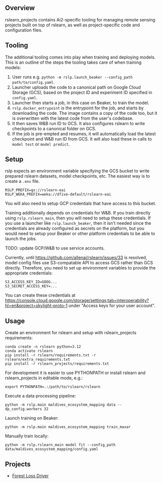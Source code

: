 Overview
--------

rslearn_projects contains Ai2-specific tooling for managing remote sensing projects
built on top of rslearn, as well as project-specific code and configuration files.


Tooling
-------

The additional tooling comes into play when training and deploying models. This is an
outline of the steps the tooling takes care of when training models:

1. User runs e.g. `python -m rslp.launch_beaker --config_path path/to/config.yaml`.
2. Launcher uploads the code to a canonical path on Google Cloud Storage (GCS), based
   on the project ID and experiment ID specified in `config.yaml`.
3. Launcher then starts a job, in this case on Beaker, to train the model.
4. `rslp.docker_entrypoint` is the entrypoint for the job, and starts by downloading
   the code. The image contains a copy of the code too, but it is overwritten with the
   latest code from the user's codebase.
5. It then saves W&B run ID to GCS. It also configures rslearn to write checkpoints to
   a canonical folder on GCS.
6. If the job is pre-empted and resumes, it will automatically load the latest
   checkpoint and W&B run ID from GCS. It will also load these in calls to `model test`
   or `model predict`.


Setup
-----

rslp expects an environment variable specifying the GCS bucket to write prepared
rslearn datasets, model checkpoints, etc. The easiest way is to create a `.env` file.

    RSLP_PREFIX=gs://rslearn-eai
    RSLP_WEKA_PREFIX=weka://dfive-default/rslearn-eai

You will also need to setup GCP credentials that have access to this bucket.

Training additionally depends on credentials for W&B. If you train directly using
`rslp.rslearn_main`, then you will need to setup these credentials. If you use a
launcher like `rslp.launch_beaker`, then it isn't needed since the credentials are
already configured as secrets on the platform, but you would need to setup your Beaker
or other platform credentials to be able to launch the jobs.

TODO: update GCP/W&B to use service accounts.

Currently, until https://github.com/allenai/rslearn/issues/33 is resolved, model config
files use S3-compatable API to access GCS rather than GCS directly. Therefore, you need
to set up environment variables to provide the appropriate credentials:

    S3_ACCESS_KEY_ID=GOOG...
    S3_SECRET_ACCESS_KEY=...

You can create these credentials at
https://console.cloud.google.com/storage/settings;tab=interoperability?hl=en&project=skylight-proto-1
under "Access keys for your user account".


Usage
-----

Create an environment for rslearn and setup with rslearn_projects requirements:

    conda create -n rslearn python=3.12
    conda activate rslearn
    pip install -r rslearn/requirements.txt -r rslearn/extra_requirements.txt
    pip install -r rslearn_projects/requirements.txt

For development it is easier to use PYTHONPATH or install rslearn and rslearn_projects
in editable mode, e.g.:

    export PYTHONPATH=.:/path/to/rslearn/rslearn

Execute a data processing pipeline:

    python -m rslp.main maldives_ecosystem_mapping data --dp_config.workers 32

Launch training on Beaker:

    python -m rslp.main maldives_ecosystem_mapping train_maxar

Manually train locally:

    python -m rslp.rslearn_main model fit --config_path data/maldives_ecosystem_mapping/config.yaml


Projects
--------

- [Forest Loss Driver](rslp/forest_loss_driver/README.md)
